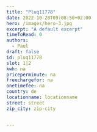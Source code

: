```yaml
---
title: "Pluq11778"
date: 2022-10-28T09:08:50+02:00
hero: /images/hero-3.jpg
excerpt: "A default excerpt"
timeToRead: 0
authors:
  - Paul
draft: false
id: pluq11778
slot: 1|2
kwh: na
priceperminute: na
freechargefor: na
onetimefee: na
country: de
locationname: locationname
street: street
zip_city: zip-city


---
```


